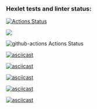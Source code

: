 ### Hexlet tests and linter status:
[![Actions Status](https://github.com/NurlanKhamzin/python-project-lvl1/workflows/hexlet-check/badge.svg)](https://github.com/NurlanKhamzin/python-project-lvl1/actions)

<a href="https://codeclimate.com/github/codeclimate/codeclimate/maintainability"><img src="https://api.codeclimate.com/v1/badges/a99a88d28ad37a79dbf6/maintainability" /></a>

![github-actions Actions Status](https://github.com/NurlanKhamzin/python-project-lvl1/actions/workflows/github_actions.yml/badge.svg)

[![asciicast](https://asciinema.org/a/zh0hB2MdC9qWqmyCiPBYR1PM9.svg)](https://asciinema.org/a/zh0hB2MdC9qWqmyCiPBYR1PM9)

[![asciicast](https://asciinema.org/a/ukcUUojZAXk7Ve8O6tsxPcZvS.svg)](https://asciinema.org/a/ukcUUojZAXk7Ve8O6tsxPcZvS)

[![asciicast](https://asciinema.org/a/uzGG4XoDdLqt7wGLJ04EYWuHz.svg)](https://asciinema.org/a/uzGG4XoDdLqt7wGLJ04EYWuHz)

[![asciicast](https://asciinema.org/a/e4tpEXKbL8y8aRZpmjCiwOdLA.svg)](https://asciinema.org/a/e4tpEXKbL8y8aRZpmjCiwOdLA)

[![asciicast](https://asciinema.org/a/vPXgeAWAUqo6v0rp3xvoa81LW.svg)](https://asciinema.org/a/vPXgeAWAUqo6v0rp3xvoa81LW)

